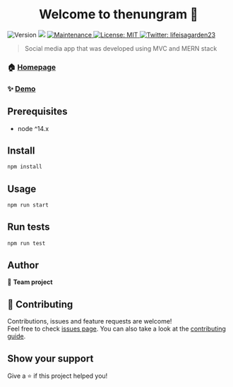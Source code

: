 <h1 align="center">Welcome to thenungram 👋</h1>
<p>
  <img alt="Version" src="https://img.shields.io/badge/version-1.0.0-blue.svg?cacheSeconds=2592000" />
  <img src="https://img.shields.io/badge/node-%5E14.x-blue.svg" />
  <a href="https://github.com/yobee333/theNunGram/graphs/commit-activity" target="_blank">
    <img alt="Maintenance" src="https://img.shields.io/badge/Maintained%3F-yes-green.svg" />
  </a>
  <a href="#" target="_blank">
    <img alt="License: MIT" src="https://img.shields.io/github/license/lgbrock/thenungram" />
  </a>
  <a href="https://twitter.com/lifeisagarden23" target="_blank">
    <img alt="Twitter: lifeisagarden23" src="https://img.shields.io/twitter/follow/lifeisagarden23.svg?style=social" />
  </a>
</p>

> Social media app that was developed using MVC and MERN stack

### 🏠 [Homepage](https://github.com/lgbrock/theNunGram#readme)

### ✨ [Demo](thenungram.herokuapp.com)

## Prerequisites

- node ^14.x

## Install

```sh
npm install
```

## Usage

```sh
npm run start
```

## Run tests

```sh
npm run test
```

## Author

👤 **Team project**

## 🤝 Contributing

Contributions, issues and feature requests are welcome!<br />Feel free to check [issues page](https://github.com/lgbrock/theNunGram/issues). You can also take a look at the [contributing guide](https://github.com/lgbrock/theNunGram/blob/master/CONTRIBUTING.md).

## Show your support

Give a ⭐️ if this project helped you!
